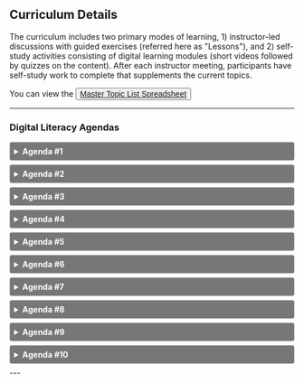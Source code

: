 ## Curriculum Details

The curriculum includes two primary modes of learning, 1) instructor-led discussions with guided exercises (referred
here as "Lessons"), and 2) self-study activities consisting of digital learning modules (short videos followed by
quizzes on the content). After each instructor meeting, participants have self-study work to complete that supplements
the current topics.

You can view
the <button style="font-size:1em">[Master Topic List Spreadsheet ](../file/REDF_digital_literacy.xlsx)<i class="fa fa-file-excel-o"></i></button>


---
<style>
details {
  border: 1px solid #aaa;
  border-radius: 4px;
  padding: 0.5em 0.5em 0;
  margin-bottom: 0.5em;
}

summary {
  font-weight: bold;
  margin: -0.5em -0.5em 0;
  padding: 0.5em;
  background-color: #777777;
  color: white;
  
}

details[open] {
  padding: 0.5em;
  margin-bottom: 0.5em;
}

details[open] summary {
  border-bottom: 1px solid #aaa;
  margin-bottom: 0.5em;
  background-color: #e94600;
}
.active, summary:hover {
  background-color: #e94600;
}
.thick {
    border-bottom: 0.1em solid #8c8b8b;
}
.table-style {
    font-family: "Roboto Slab", ff-tisa-web-pro, Georgia, Arial, sans-serif;
  border-collapse: collapse;
  width: 100%;
    padding-left: 1em;
    font-size: 0.9em;
}

.table-style td, .table-style th {
  border: 1px solid #ddd;
  padding: 8px;
}

.table-style tr:nth-child(even){background-color: #f2f2f2;}

.table-style tr:hover {background-color: #ddd;}

.table-style th {
  padding-top: 12px;
  padding-bottom: 12px;
  text-align: left;
  background-color: #777777;
  color: white;

}
.indent-paragraph{
    padding-left: 1em;
    padding-right: 1em;
}
</style>

### Digital Literacy Agendas

<!-- AGENDA #1 -->
<details>
  <summary>Agenda #1</summary>
    <div class="card">
  <h3>Lesson</h3>
  <div class="container">
    <h6><em>Overview</em></h6>
    <p class="indent-paragraph">
<ol>
<li>Welcome students to the program. Complete any orientation steps as necessary to begin. </li>
<li>Make sure participants are settled in, answer any questions, and transition to the first lesson. Review the lesson plan 
for 'Computer Basics: Parts of the Computer' by clicking the 'Lesson Description' (link located on row #2 in the table below). </li>
<li>Provide students with 'Handout 1 - Device Features' and project the diagram. Students will identify the parts of the 
computer and what they should and should not do with it (e.g., DO log off when you are done, DON'T leave your computer 
in the car). </li>
<li>After the discussion on the Do's and Don'ts ('Handout 2'), administer a short quiz related to the parts of the 
computer instruction covered earlier. </li>
<li>Explain the concept of 'Self-Study' (i.e., work that participants will computer prior to the next meeting) and assign 
their first task, reading the article 'Three Reasons You REALLY Should Learn to Type' in preparation for next session.</li>
<li>Provide students with the 'Exit Ticket' exercise to gauge how they are feeling at the end of their first day.</li>
</ol></p>
    <table class="table-style">
    <tr>
        <th>#</th>
        <th>MODULE</th>
        <th>TOPIC</th>
        <th>RESOURCE</th>
        <th>TIME</th>
    </tr>
    <tr>
        <td>1</td>
        <td>Welcome</td>
        <td>Orientation materials</td>
        <td>TBD</td>
        <td>0:30</td>
    </tr>
    <tr>
        <td>2</td>
        <td>Computer Basics</td>
        <td>Parts of the Computer</td>
        <td><ul>
           <li><a href="../file/DART_V1.0_Download/09_Parts_of_the_Computer/PDF/9.0_Parts_of_the_Computer_Lesson.pdf">Lesson Description</a></li>
            <li><a href="../file/DART_V1.0_Download/09_Parts_of_the_Computer/PDF/Features_of_the_Surface_Go.pdf">Handout 1 - Device Features</a></li>
            <li><a href="../file/DART_V1.0_Download/09_Parts_of_the_Computer/PDF/Computer_Dos_and_Donts.pdf">Handout 2 - Do's and Dont's</a></li>
            <li><a href="../file/DART_V1.0_Download/09_Parts_of_the_Computer/PDF/Features_of_the_Surface_Go_Quiz.pdf">Quiz - Device Features</a></li>
            <li><a href="../file/DART_V1.0_Download/09_Parts_of_the_Computer/PDF/Exit_Tickets.pdf">Exit Ticket <em>(optional)</em></a></li>
            </ul></td>
        <td>1:00</td>
    </tr>
    </table>
    </div>
</div>
  <hr class="thick">
  <h3>Self-Study</h3>
    <p class="indent-paragraph">
    Participants should complete the following before the next meeting:<br>
    <ol class="indent-paragraph">
        <li><em>Reading:</em> <a href="../file/three_reasons_to_type.pdf" target="_blank">Three Reasons You REALLY Should Learn to Type</a></li>
    </ol>
    </p>
</details>
<!-- END AGENDA #1 -->

<!-- AGENDA #2 -->
<details>
  <summary>Agenda #2</summary>
    <div class="card">
  <h3>Lesson</h3>
  <div class="container">
    <h6><em>Overview</em></h6>
    <p class="indent-paragraph">
<ol>
<li>Welcome students to the session. Ask: 'what questions do you have?'. Ask: How was the 'Self-Study' reading? 
What were the three reasons highlighted for improving your typing skills?</li>
<li>Make sure participants are settled in, answer any questions, and transition to the first lesson. Review the lesson plan 
for 'Computer Basics: Signing in and out' by clicking the 'Lesson Description' (link located on row #1 in the table below). </li>
<li>Provide students with 'Handout 1 - Mouse Pointers' and project the diagram. Students will identify the different types of mouse pointers.</li>
<li>Provide students with 'Handout 2 - Keyboard Shortcuts' and project the diagram. Students will identify and practice different keyboard shortcuts.</li>
<li>Transition to the second lesson. Review the lesson plan 
for 'Keyboard & Typing: Symbols on the Keyboard' by clicking the 'Lesson Description' (link located on row #2 in the table below). </li>
<li>Provide students with handouts and discuss each (link located on row #2 in the table below). </li>
<li>Give students the 'Keyboard Assessment'</li>
<li>Optional - Bingo Keyboard Shortcut Game</li>
<li>Remind the students about the concept of 'Self-Study' (i.e., work that participants will computer prior to the next meeting) and assign 
their next tasks (see 'Self-Study' section below for assignment) in preparation for next session.</li>
<li>Explain the LinkedIn Learning platform and demonstrate how to access the first assigned module (in Self-Study). Make sure 
all students can log in, test sound, etc. before they leave.</li>
</ol></p>
    <table class="table-style">
    <tr>
        <th>#</th>
        <th>MODULE</th>
        <th>TOPIC</th>
        <th>RESOURCE</th>
        <th>TIME</th>
    </tr>
    <tr>
        <td>1</td>
        <td>Computer Basics</td>
        <td>Signing in / out</td>
        <td><ul>
           <li><a href="../file/DART_V1.0_Download/10_Signing_In_and_Out_of_the_Computer/10.0_Signing_In_and_Out_of_the_Computer_Lesson.pdf">Lesson Description</a></li>
            <li><a href="../file/DART_V1.0_Download/10_Signing_In_and_Out_of_the_Computer/Mouse_Pointers.pdf">Handout 1 - Mouse Pointers</a></li>
            <li><a href="../file/DART_V1.0_Download/10_Signing_In_and_Out_of_the_Computer/10.2_Using_Keyboard_Shortcuts.pdf">Handout 2 - Keyboard Shortcuts</a></li>
            </ul></td>
        <td>0:30</td>
    </tr>
    <tr>
        <td>2</td>
        <td>Keyboard & Typing</td>
        <td>Symbols</td>
        <td><ul>
           <li><a href="../file/DART_V1.0_Download/06_Symbols_on_the_Keyboard/6.0_Symbols_on_the_Keyboard_Lesson.pdf">Lesson Description</a></li>
            <li><a href="../file/DART_V1.0_Download/06_Symbols_on_the_Keyboard/6.2_Windows_Keyboard_Image.pdf">Handout 1 - Keyboard Image</a></li>
            <li><a href="../file/DART_V1.0_Download/06_Symbols_on_the_Keyboard/6.1_Symbols_PowerPoint_Notes.pdf">Handout 2 - PowerPoint Notes</a></li>
<li><a href="../file/DART_V1.0_Download/06_Symbols_on_the_Keyboard/6.3_Locating_Symbols_on_Keyboard.pdf">Handout 3 - Locating Symbols</a></li>
<li><a href="../file/DART_V1.0_Download/06_Symbols_on_the_Keyboard/6.4_Symbols_Keyboard_Assessment.pdf">Keyboard Assessment</a></li>
<li><a href="../file/DART_V1.0_Download/06_Symbols_on_the_Keyboard/6.5_Symbols_Flashcards.pdf">Flashcards (opt)</a></li>
<li><a href="../file/DART_V1.0_Download/06_Symbols_on_the_Keyboard/6.6_More_Symbols_Flashcards.pdf">More Flashcards (opt)</a></li>
<li><a href="../file/DART_V1.0_Download/06_Symbols_on_the_Keyboard/Teacher_Materials_6.2_Symbols_Bingo_Cards.pdf">Bingo [Instructor] (opt)</a></li>
            </ul></td>
        <td>0:30</td>
    </tr>
    </table>
    </div>
</div>
  <hr class="thick">
  <h3>Self-Study</h3>
    <p class="indent-paragraph">
    Participants should complete the following before the next meeting:<br>
    <ol class="indent-paragraph">
        <li><em>LinkedIn Learning</em>: Working with Computers and Devices/Introduction</li>
        <li><em>LinkedIn Learning</em>: Working with Computers and Devices/Computer and Device Basics</li>
        <li><em>LinkedIn Learning</em>: The Keyboard and Typing/Introduction</li>
        <li><em>LinkedIn Learning</em>: The Keyboard and Typing/Typing Fundamentals</li>
    </ol>
    </p>
</details>
<!-- END AGENDA #2 -->

<!-- AGENDA #3 -->
<div>
<details>
  <summary>Agenda #3</summary>
    <div class="card">
  <h3>Lesson</h3>
  <div class="container">
    <h6><em>Overview</em></h6>
    <p class="indent-paragraph">
<ol>
<li>Welcome students to the session. Ask: 'what questions do you have?'. Ask: How was the 'Self-Study' work?
How was the online module on typing skills?</li>
<li>Make sure participants are settled in, answer any questions, and transition to the first lesson. Review the lesson plan
for 'Computer Basics: Signing in and out' by clicking the 'Lesson Description' (link located on row #1 in the table below). </li>
<li>Provide students with 'Handout 1 - Windows Desktop' and project the diagram. Students will identify the basic features of the Windows desktop and taskbar.</li>
<li>Provide students with 'Handout 2 - Maximize, Minimize, Restore, and Close' and project the diagram. Students will identify and practice clicking on the icons to perform the window action.</li>
<li>Give students the 'Desktop Assessment'</li>
<li>Give students the 'Windows Assessment'</li>
<li>Remind the students about the concept of 'Self-Study' (i.e., work that participants will computer prior to the next meeting) and assign
their next tasks (see 'Self-Study' section below for assignment) in preparation for next session.</li>
<li>Ask if anyone needs help with the LinkedIn Learning platform.</li>
</ol></p>
    <table class="table-style">
    <tr>
        <th>#</th>
        <th>MODULE</th>
        <th>TOPIC</th>
        <th>RESOURCE</th>
        <th>TIME</th>
    </tr>
    <tr>
        <td>1</td>
        <td>Computer Basics</td>
        <td>Signing in / out</td>
        <td><ul>
                <li><a href="../file/DART_V1.0_Download/11_Using_the_Windows_Desktop/11.0_Using_the_Windows_Desktop_Lesson.pdf">Lesson Description</a></li>
                <li><a href="../file/DART_V1.0_Download/11_Using_the_Windows_Desktop/11.1_The_Windows_Desktop.pdf">Handout 1 - Windows Desktop</a></li>
                <li><a href = "../file/DART_V1.0_Download/11_Using_the_Windows_Desktop/11.2_Maximize_Minimize_Restore_and_Close.pdf">Handout 2 - Max/Min/Restore/Close</a></li>
                <li><a href = "../file/DART_V1.0_Download/11_Using_the_Windows_Desktop/11.2_Desktop_Handout_Assessment.pdf">Desktop Assessment</a></li>
                <li><a href = "../file/DART_V1.0_Download/11_Using_the_Windows_Desktop/11.3_The_Windows_Desktop_Assessment.pdf">Windows Assessment</a></li>
            </ul></td>
        <td>1:00</td>
    </tr>
    </table>
    </div>
</div>
  <hr class="thick">
  <h3>Self-Study</h3>
    <p class="indent-paragraph">
    Participants should complete the following before the next meeting:<br>
    <ol class="indent-paragraph">
        <li><em>LinkedIn Learning</em>: Working with Computers and Devices/Working with Desktop Operating Systems</li>
        <li><em>LinkedIn Learning</em>: Learning Typing/The Home Row and Thumbs</li>
        <li><em>LinkedIn Learning</em>: Learning Typing/Letter Keys</li>
        <li><em>LinkedIn Learning</em>: Learning Typing/Number and Math Keys</li>
    </ol>
    </p>
</details>
</div>
<!-- END AGENDA #3 -->

<!-- AGENDA #4 -->
<div>
<details>
  <summary>Agenda #4</summary>
    <div class="card">
  <h3>Lesson</h3>
  <div class="container">
    <h6><em>Overview</em></h6>
    <p class="indent-paragraph">
<ol>
<li>Welcome students to the session. Ask: 'what questions do you have?'. Ask: How was the 'Self-Study' work?
How was the online module on typing skills?</li>
<li>Make sure participants are settled in, answer any questions, and transition to the first lesson. Review the lesson plan
for 'The Internet: Connecting to the Internet' by clicking the 'Lesson Description' (link located on row #1 in the table below). </li>
<li>Provide students with 'Handout 1 - What is a Network? PowerPoint Notes' and project slide. Students will identify basic methods of connecting to the internet.</li>
<li>Provide students with 'Handout 2 - Gina's Facebook Account Gets Hacked' and project the slide. Lead discussion on account and online safety.</li>
<li>Remind the students about the concept of 'Self-Study' (i.e., work that participants will computer prior to the next meeting) and assign
their next tasks (see 'Self-Study' section below for assignment) in preparation for next session.</li>
<li>Ask if anyone needs help with the LinkedIn Learning platform.</li>
</ol></p>
    <table class="table-style">
    <tr>
        <th>#</th>
        <th>MODULE</th>
        <th>TOPIC</th>
        <th>RESOURCE</th>
        <th>TIME</th>
    </tr>
    <tr>
        <td>1</td>
        <td>The Internet</td>
        <td>Connecting to the Internet</td>
        <td><ul>
            <li><a href="../file/DART_V1.0_Download/12_Connecting_to_the_Internet/12.0_Connecting_to_the_Internet_Lesson.pdf">Lesson Description</a></li>
            <li><a href="../file/DART_V1.0_Download/12_Connecting_to_the_Internet/12.1_What_is_a_Network_PowerPoint_Notes.pdf">Handout 1 - PowerPoint Notes</a></li>
            <li><a href="../file/DART_V1.0_Download/12_Connecting_to_the_Internet/12.2_Ginas_Facebook_Account_Gets_Hacked.pdf">Handout 2 - Account Hacked</a></li>
            </ul></td>
        <td>1:00</td>
    </tr>
    </table>
    </div>
</div>
  <hr class="thick">
  <h3>Self-Study</h3>
    <p class="indent-paragraph">
    Participants should complete the following before the next meeting:<br>
    <ol class="indent-paragraph">
        <li><em>LinkedIn Learning</em>: Working with Computers and Devices/Working with Computer Applications</li>
        <li><em>LinkedIn Learning</em>: The Keyboard and Typing/Additional Keys</li>
        <li><em>LinkedIn Learning</em>: The Keyboard and Typing/Numeric Keypad</li>
        <li><em>LinkedIn Learning</em>: The Keyboard and Typing/Conclusion</li>
    </ol>
    </p>
</details>
</div>
<!-- END AGENDA #4 -->

<!-- AGENDA #5 -->
<div>
<details>
  <summary>Agenda #5</summary>
    <div class="card">
  <h3>Lesson</h3>
  <div class="container">
    <h6><em>Overview</em></h6>
    <p class="indent-paragraph">
<ol>
<li>Welcome students to the session. Ask: 'what questions do you have?'. Ask: How was the 'Self-Study' reading?
What were the three reasons highlighted for improving your typing skills?</li>
<li>Make sure participants are settled in, answer any questions, and transition to the first lesson. Review the lesson plan
for 'The Internet: Using Google Chrome' by clicking the 'Lesson Description' (link located on row #1 in the table below). </li>
<li>Provide students with 'Handout 1 - The Chrome Window' and project the diagram. Students will identify the different feature of the Chrome web browser</li>
<li>Transition to the second lesson. Review the lesson plan
for 'The Internet: Searching the Internet' by clicking the 'Lesson Description' (link located on row #2 in the table below). </li>
<li>Provide students with handouts and discuss each (link located on row #2 in the table below). </li>
<li>Students will learn the basic process of conducting internet searches, choosing search terms, and evaluating search results.</li>
<li>Remind the students about the concept of 'Self-Study' (i.e., work that participants will computer prior to the next meeting) and assign
their next tasks (see 'Self-Study' section below for assignment) in preparation for next session.</li>
<li>Ask if anyone needs help with the LinkedIn Learning platform before they leave.</li>
</ol></p>
    <table class="table-style">
    <tr>
        <th>#</th>
        <th>MODULE</th>
        <th>TOPIC</th>
        <th>RESOURCE</th>
        <th>TIME</th>
    </tr>
    <tr>
        <td>1</td>
        <td>The Internet</td>
        <td>Using Google Chrome</td>
        <td><ul>
                <li><a href="../file/DART_V1.0_Download/13_Using_Google_Chrome/13.0_Using_Google_Chrome_Lesson.pdf">Lesson Description</a></li>
                <li><a href="../file/DART_V1.0_Download/13_Using_Google_Chrome/13.1_The_Chrome_Window.pdf">Handout 1 - The Chrome Window</a></li>
            </ul></td>
        <td>0:15</td>
    </tr>
    <tr>
        <td>2</td>
        <td>The Internet</td>
        <td>Searching the Internet</td>
        <td><ul>
                <li><a href="../file/DART_V1.0_Download/18_Searching_the_Internet/18.0_Searching_the_Internet_Lesson.pdf">Lesson Description</a></li>
            <li><a href="../file/DART_V1.0_Download/18_Searching_the_Internet/18.1_Where_Do_These_Words_Come_From.pdf">Handout 1 - Where Do These Words Come From?</a></li>
            <li><a href="../file/DART_V1.0_Download/18_Searching_the_Internet/18.3_Choosing_Search_Terms.pdf">Handout 2 - How to Search the Internet</a></li>
            <li><a href="../file/DART_V1.0_Download/18_Searching_the_Internet/18.4_Choosing_Search_Results.pdf">Handout 3 - Choosing Search Terms</a></li>
            <li><a href="../file/DART_V1.0_Download/18_Searching_the_Internet/18.5_Internet_Search_Project_1.pdf">Handout 4 - Choosing Search Results</a></li>
                <li><a href="../file/DART_V1.0_Download/18_Searching_the_Internet/18.2_How_to_Search_the_Internet.pdf">Handout 5 - Internet Search Project 1</a></li>
                <li><a href="../file/DART_V1.0_Download/18_Searching_the_Internet/18.6_Internet_Search_Project_2.pdf">Handout 6 - Internet Search Project 2</a></li>
            </ul></td>
        <td>0:45</td>
    </tr>
    </table>
    </div>
</div>
  <hr class="thick">
  <h3>Self-Study</h3>
    <p class="indent-paragraph">
    Participants should complete the following before the next meeting:<br>
    <ol class="indent-paragraph">
        <li><em>LinkedIn Learning</em>: Working with Computers and Devices/Keeping your Computer Secure and Updated</li>
        <li><em>LinkedIn Learning</em>: Working with Computers and Devices/Getting online</li>
        <li><em>LinkedIn Learning</em>: Working with Computers and Devices/Creating Content in Microsoft Office</li>
        <li><em>LinkedIn Learning</em>: Working with Computers and Devices/Get Started with Word</li>
    </ol>
    </p>
</details>
</div>
<!-- END AGENDA #5 -->

<!-- AGENDA #6 -->
<details>
  <summary>Agenda #6</summary>
    <div class="card">
  <h3>Lesson</h3>
  <div class="container">
    <h6><em>Overview</em></h6>
    <p class="indent-paragraph">
<ol>
<li>Welcome students to the session. Ask: 'what questions do you have?'. Ask: How were the self-study modules? Ask: 'tell me about what you learned'</li>
<li>Make sure participants are settled in, answer any questions, and transition to the first lesson. Review the lesson plan
for 'Staying Safe in a Digital World: Understanding Online Accounts' by clicking the 'Lesson Description' (link located on row #1 in the table below).
    Students will complete online forms, identify login requirements, and create and log in to an online account.</li>
<li>Provide students with 'Handout 1 - Login Requirements Compare and Contrast' and project the slide. Students will identify the different login requirements.</li>
<li>Provide students with 'Handout 2 - Creating a Practice Account' and project the slide. Students will set up a practice account at a demo bank website.</li>
    <li>Provide students with 'Handout 3 - Signing In and Out of your Account' and project the slide. Students will practice logging in and out of the demo bank website.</li>
    <li>Provide students with 'Handout 4 - Creating a New Password' and project the slide. Students will practice resetting their demo bank account password.</li>
<li>Remind the students about the concept of 'Self-Study' (i.e., work that participants will computer prior to the next meeting) and assign
their next tasks (see 'Self-Study' section below for assignment) in preparation for next session.</li>
<li>Ask if anyone needs help with the LinkedIn Learning platform before they leave.</li>
</ol></p>
    <table class="table-style">
    <tr>
        <th>#</th>
        <th>MODULE</th>
        <th>TOPIC</th>
        <th>RESOURCE</th>
        <th>TIME</th>
    </tr>
    <tr>
        <td>1</td>
        <td>Staying Safe in a Digital World</td>
        <td>Understanding Online Accounts</td>
        <td><ul>
            <li><a href="../file/DART_V1.0_Download/14_Understanding_Online_Accounts/14.0_Understanding_Online_Accounts_Lesson.pdf">Lesson Description</a></li>
            <li><a href="../file/DART_V1.0_Download/14_Understanding_Online_Accounts/14.1_Login_Requirements_Compare_and_Contrast.pdf">Handout 1: Login Requirements Compare and Contrast</a></li>
            <li><a href="../file/DART_V1.0_Download/14_Understanding_Online_Accounts/14.2_Creating_a_Practice__Account.pdf">Handout 2: Creating a Practice Account</a></li>
            <li><a href="../file/DART_V1.0_Download/14_Understanding_Online_Accounts/14.3_Signing_In_and_Out_of_Your_Account.pdf">Handout 3: Signing In and Out of your Account</a></li>
            <li><a href="../file/DART_V1.0_Download/14_Understanding_Online_Accounts/14.4_Creating_a_New_Password.pdf">Handout 4: Creating a New Password</a></li>
            <li><a href="../file/DART_V1.0_Download/14_Understanding_Online_Accounts/Teacher_Materials_14.1_Paper-based_Information_Form.pdf">Instructor Materials - Forms</a></li>
            </ul></td>
        <td>1:00</td>
    </tr>
    </table>
    </div>
</div>
  <hr class="thick">
  <h3>Self-Study</h3>
    <p class="indent-paragraph">
    Participants should complete the following before the next meeting:<br>
    <ol class="indent-paragraph">
        <li><em>LinkedIn Learning</em>: Working and Collaborating Online/Introduction</li>
        <li><em>LinkedIn Learning</em>: Working and Collaborating Online/Access Information Online</li>
        <li><em>LinkedIn Learning</em>: Working with Computers and Devices/Get Started with Excel</li>
    </ol>
    </p>
</details>
<!-- END AGENDA #6 -->

<!-- AGENDA #7 -->
<details>
  <summary>Agenda #7</summary>
    <div class="card">
  <h3>Lesson</h3>
  <div class="container">
    <h6><em>Overview</em></h6>
    <p class="indent-paragraph">
<ol>
<li>Welcome students to the session. Ask: 'what questions do you have?'. Ask: How were the self-study modules? Ask: 'tell me about what you learned'</li>
<li>Make sure participants are settled in, answer any questions, and transition to the first lesson. Review the lesson plan
for 'Staying Safe in a Digital World: Creating Strong Passwords' by clicking the 'Lesson Description' (link located on row #1 in the table below).</li>
<li>Provide students with 'Handout 1 - Requirements for a Strong Password' and project the slide. Students will learn what makes a strong password.</li>
<li>Provide students with 'Handout 2 - Five Steps to a Strong Password' and project the slide. Students will learn steps to create strong passwords.</li>
    <li>Provide students with 'Handout 3 - Substituting Numbers and Symbols for Letters' and project the slide. Students learn techniques to make their passwords stronger.</li>
<li>Remind the students about the concept of 'Self-Study' (i.e., work that participants will computer prior to the next meeting) and assign
their next tasks (see 'Self-Study' section below for assignment) in preparation for next session.</li>
<li>Ask if anyone needs help with the LinkedIn Learning platform before they leave.</li>
</ol></p>
    <table class="table-style">
    <tr>
        <th>#</th>
        <th>MODULE</th>
        <th>TOPIC</th>
        <th>RESOURCE</th>
        <th>TIME</th>
    </tr>
    <tr>
        <td>1</td>
        <td>Staying Safe in a Digital World</td>
        <td>Creating Strong Passwords</td>
        <td><ul>
            <li><a href="../file/DART_V1.0_Download/15_Creating_Strong_Passwords/15.0_Creating_Strong_Passwords_Lesson.pdf">Lesson Description</a></li>
            <li><a href="../file/DART_V1.0_Download/15_Creating_Strong_Passwords/15.1_Requirements_for_a_Strong_Password.pdf">Handout 1 - Requirements for a Strong Password</a></li>
            <li><a href="../file/DART_V1.0_Download/15_Creating_Strong_Passwords/15.2__Five_Steps_to_a_Strong_Password.pdf">Handout 2 - Five Steps to a Strong Password</a></li>
            <li><a href="../file/DART_V1.0_Download/15_Creating_Strong_Passwords/15.3_Substituting_Numbers_and_Symbols_for_Letters.pdf">Handout 3 - Substituting Numbers and Symbols for Letters</a></li>
            </ul></td>
        <td>1:00</td>
    </tr>
    </table>
    </div>
</div>
  <hr class="thick">
  <h3>Self-Study</h3>
    <p class="indent-paragraph">
    Participants should complete the following before the next meeting:<br>
    <ol class="indent-paragraph">
        <li><em>LinkedIn Learning</em>: Working and Collaborating Online/Participate Safely and Responsibly Online</li>
    </ol>
    </p>
</details>
<!-- END AGENDA #7 -->

<!-- AGENDA #8 -->
<details>
  <summary>Agenda #8</summary>
    <div class="card">
  <h3>Lesson</h3>
  <div class="container">
    <h6><em>Overview</em></h6>
    <p class="indent-paragraph">
<ol>
<li>Welcome students to the session. Ask: 'what questions do you have?'. Ask: How were the self-study modules? Ask: 'tell me about what you learned'</li>
<li>Make sure participants are settled in, answer any questions, and transition to the first lesson. Review the lesson plan
for 'Staying Safe in a Digital World: Online Safety' by clicking the 'Lesson Description' (link located on row #1 in the table below).</li>
<li>Provide students with 'Handout 1 - Mary’s Email Scam' and project the slide. Students what Mary did wrong that led to being scammed online.</li>
<li>Provide students with the remaining handouts and discuss each with the underlying concept of online safety emphasized throughout. </li>
<li>Remind the students about the concept of 'Self-Study' (i.e., work that participants will computer prior to the next meeting) and assign
their next tasks (see 'Self-Study' section below for assignment) in preparation for next session.</li>
<li>Ask if anyone needs help with the LinkedIn Learning platform before they leave.</li>
</ol></p>
    <table class="table-style">
    <tr>
        <th>#</th>
        <th>MODULE</th>
        <th>TOPIC</th>
        <th>RESOURCE</th>
        <th>TIME</th>
    </tr>
    <tr>
        <td>1</td>
        <td>Staying Safe in a Digital World</td>
        <td>Online Safety</td>
        <td><ul>
            <li><a href="../file/DART_V1.0_Download/17_Staying_Safe_in_a_Digital_World/17.0_Staying_Safe_in_a_Digital_World_Lesson.pdf">Lesson Description</a></li>
            <li><a href="../file/DART_V1.0_Download/17_Staying_Safe_in_a_Digital_World/17.1_Mary's_Email_Scam.pdf">Handout 1: Mary’s Email Scam</a></li>
            <li><a href="../file/DART_V1.0_Download/17_Staying_Safe_in_a_Digital_World/17.2_Checking_Links_on_your_Phone.pdf">Handout 2: Checking Links on your Phone</a></li>
            <li><a href="../file/DART_V1.0_Download/17_Staying_Safe_in_a_Digital_World/17.3_Digital_Safety_Basics.pdf">Handout 3: Digital Safety Basics</a></li>
            <li><a href="../file/DART_V1.0_Download/17_Staying_Safe_in_a_Digital_World/17.4_Is_it_Safe_or_Is_it_a_Scam.pdf">Handout 4: Is It Safe or Is It a Scam?</a></li>
            <li><a href="../file/DART_V1.0_Download/17_Staying_Safe_in_a_Digital_World/Teacher_Materials_17.1__Mary's_Email_Scam.pdf">Is It Safe or Is It a Scam? Slide Notes</a></li>
            <li><a href="../file/DART_V1.0_Download/17_Staying_Safe_in_a_Digital_World/Teacher_Materials_17.3_Is_it_Safe_or_Is_It_A_Scam_PPT_Slide_Notes.pdf">Is It Safe or Is It a Scam? Powerpoint</a></li>
            </ul></td>
        <td>1:00</td>
    </tr>
    </table>
    </div>
</div>
  <hr class="thick">
  <h3>Self-Study</h3>
    <p class="indent-paragraph">
    Participants should complete following before the next meeting:<br>
    <ol class="indent-paragraph">
        <li><em>LinkedIn Learning</em>: Working and Collaborating Online/Using Chat, Video Calls, and Group Video Meetings</li>
    </ol>
    </p>
</details>
<!-- END AGENDA #8 -->

<!-- AGENDA #9 -->
<details>
  <summary>Agenda #9</summary>
    <div class="card">
  <h3>Lesson</h3>
  <div class="container">
    <h6><em>Overview</em></h6>
    <p class="indent-paragraph">
<ol>
<li>Welcome students to the session. Ask: 'what questions do you have?'. Ask: How were the self-study modules? Ask: 'tell me about what you learned'</li>
<li>Make sure participants are settled in, answer any questions, and transition to the first lesson. Review the lesson plan
for 'Troubleshooting Basics: Computer Problems' by clicking the 'Lesson Description' (link located on row #1 in the table below).</li>
<li>Provide students with 'Handout 1 - Computer Problem! Scenario Discussion' and project the slide. Lead students through a discussion of the scenario.</li>
<li>Provide students with 'Handout 2 - Basic Steps to Troubleshooting' and project the slide. Students will learn basic steps to troubleshooting.</li>
    <li>Provide students with 'Handout 3 - GCF Global Troubleshooting Scavenger Hunt' and project the slide. Students will go on a 'scavenger hunt' on the GCF Global Troubleshooting website.</li>
<li>Remind the students about the concept of 'Self-Study' (i.e., work that participants will computer prior to the next meeting) and assign
their next tasks (see 'Self-Study' section below for assignment) in preparation for next session.</li>
<li>Ask if anyone needs help with the LinkedIn Learning platform before they leave.</li>
</ol></p>
    <table class="table-style">
    <tr>
        <th>#</th>
        <th>MODULE</th>
        <th>TOPIC</th>
        <th>RESOURCE</th>
        <th>TIME</th>
    </tr>
    <tr>
        <td>1</td>
        <td>Using a Smartphone</td>
        <td>Computer Problems</td>
        <td><ul>
                <li><a href="https://ecampusontario.pressbooks.pub/dcworkbook/chapter/smartphones/" target="_blank"><i
                                    class="fa fa-external-link" aria-hidden="true"></i> Lesson Presentation - 1</a></li>
                <li><a href="https://edu.gcfglobal.org/en/topics/smartphonesandtablets/" target="_blank"><i
                                    class="fa fa-external-link" aria-hidden="true"></i> Lesson Presentation - 2</a></li>
            </ul></td>
        <td>1:00</td>
    </tr>
    <tr>
        <td>2</td>
        <td>Troubleshooting Basics</td>
        <td>Computer Problems</td>
        <td><ul>
                <li><a href="../file/DART_V1.0_Download/19_Troubleshooting_Basics/19.0_Troubleshooting_Basics_Lesson.pdf">Lesson Description</a></li>
                <li><a href="../file/DART_V1.0_Download/19_Troubleshooting_Basics/19.1_Computer_Problem!_Scenario_Discussion.pdf">Handout 1 - Computer Problem! Scenario Discussion</a></li>
                <li><a href="../file/DART_V1.0_Download/19_Troubleshooting_Basics/19.2_Basic_Steps_for_Troubleshooting.pdf">Handout 2 - Basic Steps to Troubleshooting</a></li>
                <li><a href="../file/DART_V1.0_Download/19_Troubleshooting_Basics/19.3_GCF_Global_Troubleshooting_Scavenger_Hunt.pdf">Handout 3 - GCF Global Troubleshooting Scavenger Hunt</a></li>
            </ul></td>
        <td>1:00</td>
    </tr>
    </table>
    </div>
</div>
  <hr class="thick">
  <h3>Self-Study</h3>
    <p class="indent-paragraph">
    Participants should complete following before the next meeting:<br>
    <ol class="indent-paragraph">
        <li><em>LinkedIn Learning</em>: Android phone and tablet essential training</li>
    </ol>
    </p>
</details>
<!-- END AGENDA #9 -->

<!-- AGENDA #10 -->

<details>
  <summary>Agenda #10</summary>
    <div class="card">
  <h3>Lesson</h3>
  <div class="container">
    <h6><em>Overview</em></h6>
    <p class="indent-paragraph">
<ol>
<li>Welcome students to the session. Ask: 'what questions do you have?'. Ask: How were the self-study modules? Ask: 'tell me about what you learned'</li>
<li>Make sure participants are settled in, answer any questions, and transition to the first lesson. Review the lesson plan
for 'Troubleshooting Basics: Digital Skills Review' by clicking the 'Lesson Description' (link located on row #1 in the table below).</li>
<li>Provide students with 'Handout 1 - What I Learned about Computers' and project the slide. Lead students through a discussion of what they learned in the digital literacy course.</li>
<li>Provide students with 'Handout 2 - Digital Skills Review' and project the slide. Students should identify the digital skills they have acquired.</li>
    <li>Conduct additional skills assessment as necessary.</li>
 <li>Wrap up Digital Literacy course. Issue a Certificate of Completion to program participants. Celebrate!</li>
</ol></p>
    <table class="table-style">
    <tr>
        <th>#</th>
        <th>MODULE</th>
        <th>TOPIC</th>
        <th>RESOURCE</th>
        <th>TIME</th>
    </tr>
    <tr>
        <td>1</td>
        <td>Troubleshooting Basics</td>
        <td>Digital Skills Review</td>
        <td><ul>
                <li><a href="../file/DART_V1.0_Download/20_Digital_Skills_Review/20.0_Digital_Skills_Review_Lesson.pdf">Lesson Description</a></li>
                <li><a href="../file/DART_V1.0_Download/20_Digital_Skills_Review/20.1_What_I_Learned_About_Computers.pdf">Handout 1 - What I Learned about Computers</a></li>
                <li><a href="../file/DART_V1.0_Download/20_Digital_Skills_Review/20.2_Digital_Skills_Review.pdf">Handout 2 - Digital Skills Review</a></li>
            </ul></td>
        <td>1:00</td>
    </tr>
    </table>
    </div>
</div>
  <hr class="thick">
  <h3>Self-Study</h3>
    <p class="indent-paragraph">
    Participants should complete following before the next meeting:<br>
    <ol class="indent-paragraph">
        <li><em>LinkedIn Learning</em>: No new assignment. Use this time to catch up any remaining modules, or continue watching additional modules!</li>
    </ol>
    </p>
</details>
<!-- END AGENDA #10 -->
---
